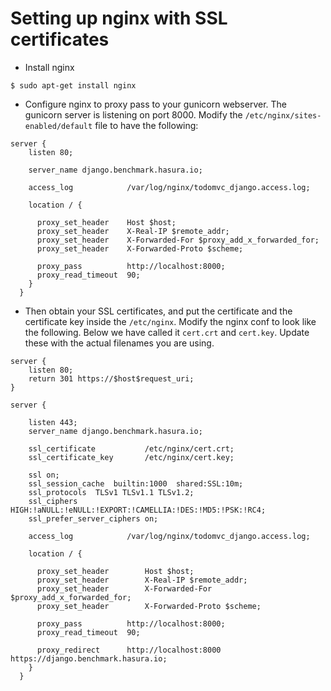 # Setting up nginx with SSL certificates

* Install nginx
```shell
$ sudo apt-get install nginx
```

* Configure nginx to proxy pass to your gunicorn webserver. The gunicorn server
  is listening on port 8000. Modify the ``/etc/nginx/sites-enabled/default``
file to have the following:

```nginx
server {
    listen 80;

    server_name django.benchmark.hasura.io;

    access_log            /var/log/nginx/todomvc_django.access.log;

    location / {

      proxy_set_header    Host $host;
      proxy_set_header    X-Real-IP $remote_addr;
      proxy_set_header    X-Forwarded-For $proxy_add_x_forwarded_for;
      proxy_set_header    X-Forwarded-Proto $scheme;

      proxy_pass          http://localhost:8000;
      proxy_read_timeout  90;
    }
  }
```

* Then obtain your SSL certificates, and put the certificate and the
  certificate key inside the ``/etc/nginx``. Modify the nginx conf to look like
the following. Below we have called it ``cert.crt`` and ``cert.key``. Update
these with the actual filenames you are using.

```nginx
server {
    listen 80;
    return 301 https://$host$request_uri;
}

server {

    listen 443;
    server_name django.benchmark.hasura.io;

    ssl_certificate           /etc/nginx/cert.crt;
    ssl_certificate_key       /etc/nginx/cert.key;

    ssl on;
    ssl_session_cache  builtin:1000  shared:SSL:10m;
    ssl_protocols  TLSv1 TLSv1.1 TLSv1.2;
    ssl_ciphers HIGH:!aNULL:!eNULL:!EXPORT:!CAMELLIA:!DES:!MD5:!PSK:!RC4;
    ssl_prefer_server_ciphers on;

    access_log            /var/log/nginx/todomvc_django.access.log;

    location / {

      proxy_set_header        Host $host;
      proxy_set_header        X-Real-IP $remote_addr;
      proxy_set_header        X-Forwarded-For $proxy_add_x_forwarded_for;
      proxy_set_header        X-Forwarded-Proto $scheme;

      proxy_pass          http://localhost:8000;
      proxy_read_timeout  90;

      proxy_redirect      http://localhost:8000 https://django.benchmark.hasura.io;
    }
  }
```
